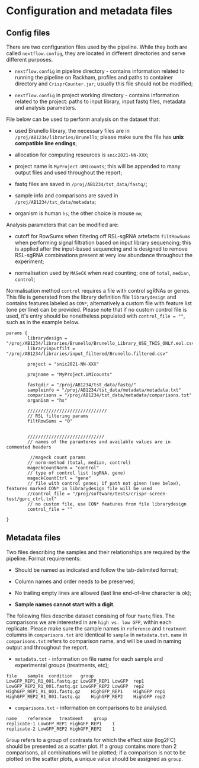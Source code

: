 # Configuration and metadata files

## Config files

There are two configuration files used by the pipeline. While they both are called `nextflow.config`, they are located in different directories and serve different purposes.

* `nextflow.config` in pipeline directory - contains information related to running the pipeline on Rackham, profiles and paths to container directory and `CrisprCounter.jar`; usually this file should not be modified;

* `nextflow.config` in project working directory - contains information related to the project: paths to input library, input fastq files, metadata and analysis parameters. 

File below can be used to perform analysis on the dataset that:

* used Brunello library, the necessary files are in `/proj/AB1234/libraries/Brunello`; please make sure the file has **unix compatible line endings**;

* allocation for computing resources is `snic2021-NN-XXX`;

* project name is `MyProject.UMIcounts`; this will be appended to many output files and used throughout the report;

* fastq files are saved in `/proj/AB1234/tst_data/fastq/`;

* sample info and comparisons are saved in `/proj/AB1234/tst_data/metadata`;

* organism is human `hs`; the other choice is mouse `mm`;


Analysis parameters that can be modified are:

* cutoff for RowSums when filtering off RSL-sgRNA artefacts `filtRowSums` when performing signal filtration based on input library sequencing; this is applied after the input-based sequencing and is designed to remove RSL-sgRNA combinations present at very low abundance throughout the experiment;

* normalisation used by `MAGeCK` when read counting; one of `total`, `median`, `control`;

Normalisation method `control` requires a file with control sgRNAs or genes. This file is generated from the library definition file `librarydesign` and contains features labeled as `CON*`; alternatively a custom file with feature list (one per line) can be provided. Please note that if no custom control file is used, it's entry should be nonetheless populated with `control_file = ""`, such as in  the example below.

```
params {
        librarydesign = "/proj/AB1234/libraries/Brunello/Brunello_Library_USE_THIS_ONLY.eol.csv"
        libraryinputfilt = "/proj/AB1234/libraries/input_filtered/Brunello.filtered.csv"

        project = "snic2021-NN-XXX"

        projname = "MyProject.UMIcounts"

        fastqdir = "/proj/AB1234/tst_data/fastq/"
        sampleinfo = "/proj/AB1234/tst_data/metadata/metadata.txt"
        comparisons = "/proj/AB1234/tst_data/metadata/comparisons.txt"
        organism = "hs"
        
        //////////////////////////////
        // RSL filtering params
        filtRowSums = "0"


        /////////////////////////////
        // names of the paramteres and available values are in commented headers

         //mageck count params
        // norm-method (total, median, control)
        mageckCountNorm = "control"
        // type of control list (sgRNA, gene)
        mageckCountCtrl = "gene"
        // file with control genes; if path not given (see below), features marked CON* in librarydesign file will be used
        //control_file = "/proj/software/tests/crispr-screen-test/gprc_ctrl.txt"
        // no custom file, use CON* features from file librarydesign
        control_file = ""

}

```



## Metadata files

Two files describing the samples and their relationships are required by the pipeline. Format requirements:

* Should be named as indicated and follow the tab-delimited format;

* Column names and order needs to be preserved;

* No trailing empty lines are allowed (last line end-of-line character is ok);

* **Sample names cannot start with a digit**.


The following files describe dataset consising of four `fastq` files. The comparisons we are interested in are `high vs. low GFP`, within each replicate. Please make sure the sample names in `reference` and `treatment` columns in `comparisons.txt` are identical to `sample` in `metadata.txt`.
`name` in `comparisons.txt` refers to comparison name, and will be used in naming output and throughout the report.

* `metadata.txt` -  information on file name for each sample and experimental groups (treatments, etc);

```
file	sample	condition	group
LowGFP_REP1_R1_001.fastq.gz	LowGFP_REP1	LowGFP	rep1
LowGFP_REP2_R1_001.fastq.gz	LowGFP_REP2	LowGFP	rep2
HighGFP_REP1_R1_001.fastq.gz	HighGFP_REP1	HighGFP	rep1
HighGFP_REP2_R1_001.fastq.gz	HighGFP_REP2	HighGFP	rep2
```


* `comparisons.txt` - information on comparisons to be analysed.


```
name	reference	treatment    group
replicate-1	LowGFP_REP1	HighGFP_REP1    1
replicate-2	LowGFP_REP2	HighGFP_REP2    1
```

`Group` refers to a group of contrasts for which the effect size (log2FC) should be presented as a scatter plot. If a group contains more than 2 comparisons, all combinations will be plotted; if a comparison is not to be plotted on the scatter plots, a unique value should be assigned as `group`.


